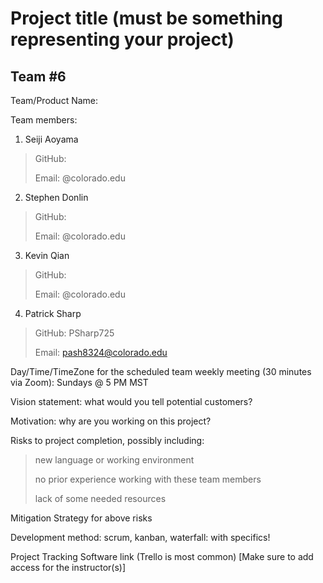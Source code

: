 # Project title (must be something representing your project)

## Team #6

Team/Product Name:

Team members: 

1. Seiji Aoyama

>GitHub: 
>
>Email: @colorado.edu

2. Stephen Donlin

>GitHub: 
>
>Email: @colorado.edu

3. Kevin Qian

>GitHub: 
>
>Email: @colorado.edu


4. Patrick Sharp

>GitHub: PSharp725
>
>Email: pash8324@colorado.edu


Day/Time/TimeZone for the scheduled team weekly meeting (30 minutes via Zoom): Sundays @ 5 PM MST

Vision statement: what would you tell potential customers?

Motivation: why are you working on this project?

Risks to project completion, possibly including:

>new language or working environment
>
>no prior experience working with these team members
>
>lack of some needed resources

Mitigation Strategy for above risks

Development method: scrum, kanban, waterfall: with specifics!

Project Tracking Software link (Trello is most common)
[Make sure to add access for the instructor(s)]